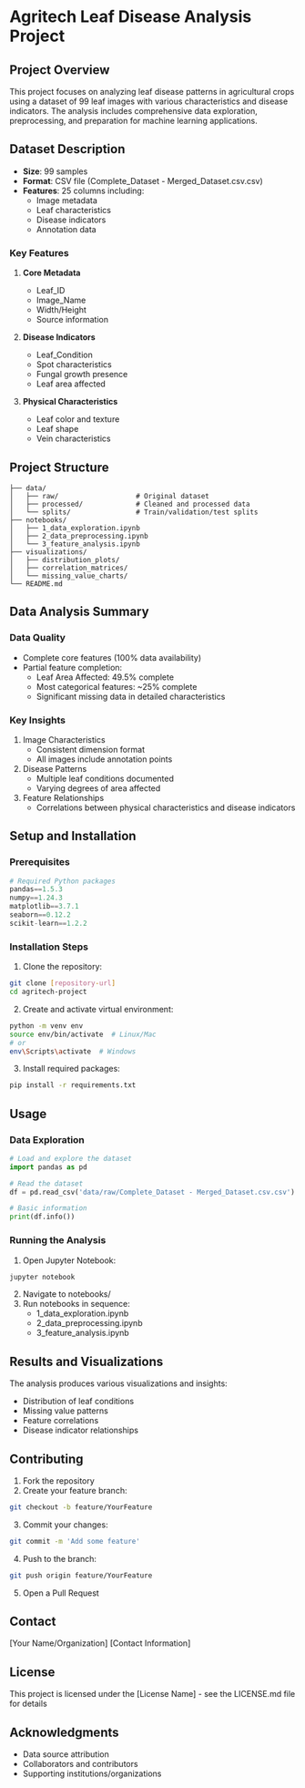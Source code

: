 # Agritech Leaf Disease Analysis Project

## Project Overview
This project focuses on analyzing leaf disease patterns in agricultural crops using a dataset of 99 leaf images with various characteristics and disease indicators. The analysis includes comprehensive data exploration, preprocessing, and preparation for machine learning applications.

## Dataset Description
- **Size**: 99 samples
- **Format**: CSV file (Complete_Dataset - Merged_Dataset.csv.csv)
- **Features**: 25 columns including:
  - Image metadata
  - Leaf characteristics
  - Disease indicators
  - Annotation data

### Key Features
1. **Core Metadata**
   - Leaf_ID
   - Image_Name
   - Width/Height
   - Source information

2. **Disease Indicators**
   - Leaf_Condition
   - Spot characteristics
   - Fungal growth presence
   - Leaf area affected

3. **Physical Characteristics**
   - Leaf color and texture
   - Leaf shape
   - Vein characteristics

## Project Structure
```
├── data/
│   ├── raw/                   # Original dataset
│   ├── processed/             # Cleaned and processed data
│   └── splits/                # Train/validation/test splits
├── notebooks/
│   ├── 1_data_exploration.ipynb
│   ├── 2_data_preprocessing.ipynb
│   └── 3_feature_analysis.ipynb
├── visualizations/
│   ├── distribution_plots/
│   ├── correlation_matrices/
│   └── missing_value_charts/
└── README.md
```

## Data Analysis Summary

### Data Quality
- Complete core features (100% data availability)
- Partial feature completion:
  - Leaf Area Affected: 49.5% complete
  - Most categorical features: ~25% complete
  - Significant missing data in detailed characteristics

### Key Insights
1. Image Characteristics
   - Consistent dimension format
   - All images include annotation points
2. Disease Patterns
   - Multiple leaf conditions documented
   - Varying degrees of area affected
3. Feature Relationships
   - Correlations between physical characteristics and disease indicators

## Setup and Installation

### Prerequisites
```python
# Required Python packages
pandas==1.5.3
numpy==1.24.3
matplotlib==3.7.1
seaborn==0.12.2
scikit-learn==1.2.2
```

### Installation Steps
1. Clone the repository:
```bash
git clone [repository-url]
cd agritech-project
```

2. Create and activate virtual environment:
```bash
python -m venv env
source env/bin/activate  # Linux/Mac
# or
env\Scripts\activate  # Windows
```

3. Install required packages:
```bash
pip install -r requirements.txt
```

## Usage

### Data Exploration
```python
# Load and explore the dataset
import pandas as pd

# Read the dataset
df = pd.read_csv('data/raw/Complete_Dataset - Merged_Dataset.csv.csv')

# Basic information
print(df.info())
```

### Running the Analysis
1. Open Jupyter Notebook:
```bash
jupyter notebook
```

2. Navigate to notebooks/
3. Run notebooks in sequence:
   - 1_data_exploration.ipynb
   - 2_data_preprocessing.ipynb
   - 3_feature_analysis.ipynb

## Results and Visualizations
The analysis produces various visualizations and insights:
- Distribution of leaf conditions
- Missing value patterns
- Feature correlations
- Disease indicator relationships

## Contributing
1. Fork the repository
2. Create your feature branch:
```bash
git checkout -b feature/YourFeature
```
3. Commit your changes:
```bash
git commit -m 'Add some feature'
```
4. Push to the branch:
```bash
git push origin feature/YourFeature
```
5. Open a Pull Request

## Contact
[Your Name/Organization]
[Contact Information]

## License
This project is licensed under the [License Name] - see the LICENSE.md file for details

## Acknowledgments
- Data source attribution
- Collaborators and contributors
- Supporting institutions/organizations
